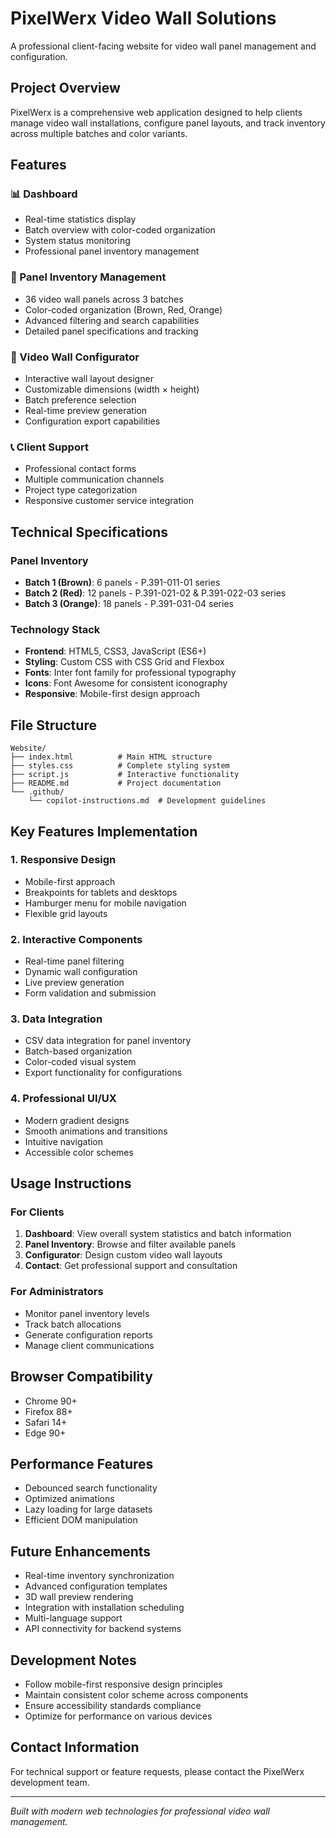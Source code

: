 # PixelWerx Video Wall Solutions

A professional client-facing website for video wall panel management and configuration.

## Project Overview

PixelWerx is a comprehensive web application designed to help clients manage video wall installations, configure panel layouts, and track inventory across multiple batches and color variants.

## Features

### 📊 Dashboard
- Real-time statistics display
- Batch overview with color-coded organization
- System status monitoring
- Professional panel inventory management

### 🔧 Panel Inventory Management
- 36 video wall panels across 3 batches
- Color-coded organization (Brown, Red, Orange)
- Advanced filtering and search capabilities
- Detailed panel specifications and tracking

### 🎨 Video Wall Configurator
- Interactive wall layout designer
- Customizable dimensions (width × height)
- Batch preference selection
- Real-time preview generation
- Configuration export capabilities

### 📞 Client Support
- Professional contact forms
- Multiple communication channels
- Project type categorization
- Responsive customer service integration

## Technical Specifications

### Panel Inventory
- **Batch 1 (Brown)**: 6 panels - P.391-011-01 series
- **Batch 2 (Red)**: 12 panels - P.391-021-02 & P.391-022-03 series
- **Batch 3 (Orange)**: 18 panels - P.391-031-04 series

### Technology Stack
- **Frontend**: HTML5, CSS3, JavaScript (ES6+)
- **Styling**: Custom CSS with CSS Grid and Flexbox
- **Fonts**: Inter font family for professional typography
- **Icons**: Font Awesome for consistent iconography
- **Responsive**: Mobile-first design approach

## File Structure

```
Website/
├── index.html          # Main HTML structure
├── styles.css          # Complete styling system
├── script.js           # Interactive functionality
├── README.md           # Project documentation
└── .github/
    └── copilot-instructions.md  # Development guidelines
```

## Key Features Implementation

### 1. Responsive Design
- Mobile-first approach
- Breakpoints for tablets and desktops
- Hamburger menu for mobile navigation
- Flexible grid layouts

### 2. Interactive Components
- Real-time panel filtering
- Dynamic wall configuration
- Live preview generation
- Form validation and submission

### 3. Data Integration
- CSV data integration for panel inventory
- Batch-based organization
- Color-coded visual system
- Export functionality for configurations

### 4. Professional UI/UX
- Modern gradient designs
- Smooth animations and transitions
- Intuitive navigation
- Accessible color schemes

## Usage Instructions

### For Clients
1. **Dashboard**: View overall system statistics and batch information
2. **Panel Inventory**: Browse and filter available panels
3. **Configurator**: Design custom video wall layouts
4. **Contact**: Get professional support and consultation

### For Administrators
- Monitor panel inventory levels
- Track batch allocations
- Generate configuration reports
- Manage client communications

## Browser Compatibility
- Chrome 90+
- Firefox 88+
- Safari 14+
- Edge 90+

## Performance Features
- Debounced search functionality
- Optimized animations
- Lazy loading for large datasets
- Efficient DOM manipulation

## Future Enhancements
- Real-time inventory synchronization
- Advanced configuration templates
- 3D wall preview rendering
- Integration with installation scheduling
- Multi-language support
- API connectivity for backend systems

## Development Notes
- Follow mobile-first responsive design principles
- Maintain consistent color scheme across components
- Ensure accessibility standards compliance
- Optimize for performance on various devices

## Contact Information
For technical support or feature requests, please contact the PixelWerx development team.

---

*Built with modern web technologies for professional video wall management.*
